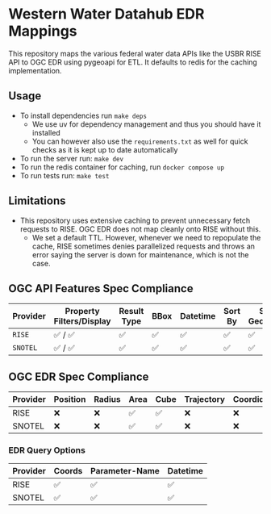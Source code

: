 # Western Water Datahub EDR Mappings

This repository maps the various federal water data APIs like the USBR RISE API to OGC EDR using pygeoapi for ETL. It defaults to redis for the caching implementation.

## Usage

- To install dependencies run `make deps`
  - We use uv for dependency management and thus you should have it installed
  - You can however also use the `requirements.txt` as well for quick checks as it is kept up to date automatically
- To run the server run: `make dev`
- To run the redis container for caching, run `docker compose up`
- To run tests run: `make test`

## Limitations

- This repository uses extensive caching to prevent unnecessary fetch requests to RISE. OGC EDR does not map cleanly onto RISE without this.
  - We set a default TTL. However, whenever we need to repopulate the cache, RISE sometimes denies parallelized requests and throws an error saying the server is down for maintenance, which is not the case.

## OGC API Features Spec Compliance

| Provider | Property Filters/Display | Result Type | BBox | Datetime | Sort By | Skip Geometry | CQL | Transactions | CRS |
| -------- | ------------------------ | ----------- | ---- | -------- | ------- | ------------- | --- | ------------ | --- |
| `RISE`   | ✅ / ✅                  | ✅          | ✅   | ✅       | ✅      | ✅            | ❌  | ❌           | ✅  |
| `SNOTEL` | ✅ / ✅                  | ✅          | ✅   | ✅       | ✅      | ✅            | ❌  | ❌           | ✅  |

## OGC EDR Spec Compliance

| Provider | Position | Radius | Area | Cube | Trajectory | Coordidor | Items |
| -------- | -------- | ------ | ---- | ---- | ---------- | --------- | ----- |
| RISE     | ❌       | ❌     | ✅   | ✅   | ❌         | ❌        | ✅    |
| SNOTEL   | ❌       | ❌     | ✅   | ✅   | ❌         | ❌        | ✅    |

### EDR Query Options

| Provider | Coords | Parameter-Name | Datetime |
| -------- | ------ | -------------- | -------- |
| RISE     | ✅     | ✅             | ✅       |
| SNOTEL   | ✅     | ✅             | ✅       |
